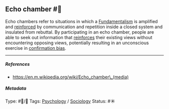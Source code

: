 ## Echo chamber #🧠

Echo chambers refer to situations in which a [Fundamentalism](Fundamentalism.md) is amplified and [reinforced](Operant%20conditioning.md) by communication and repetition inside a closed system and insulated from rebuttal. By participating in an echo chamber, people are able to seek out information that [reinforces](Operant%20conditioning.md) their existing views without encountering opposing views, potentially resulting in an unconscious exercise in [confirmation bias](Confirmation%20bias.md).

---

##### References

* https://en.m.wikipedia.org/wiki/Echo_chamber\_(media)

##### Metadata

Type: #🔵/🔵 
Tags: [Psychology](Psychology.md) / [Sociology](Sociology.md) 
Status: #☀️ 
